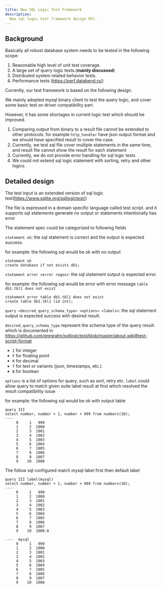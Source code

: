 ```yaml
---
title: New SQL Logic Test Framework
description:
  New sql logic test framework design RFC.
---
```



## Background

Basically all robust database system needs to be tested in the following scope.

1. Reasonable high level of unit test coverage.
2. A large set of query logic tests.(**mainly discussed**)
3. Distributed system related behavior tests.
4. Performance tests (https://perf.databend.rs/)

Currently, our test framework is based on the following design.

We mainly adopted mysql binary client to test the query logic, and cover some basic test on driver compatibility part.

However, it has some shortages in current logic test which should be improved.

1. Comparing output from binary to a result file cannot be extended to other protocols. for example `http_handler` have json output format and we should have specified result to cover the case.
2. Currently, we test sql file cover multiple statements in the same time, and result file cannot show the result for each statement
3. Currently, we do not provide error handling for sql logic tests
4. We could not extend sql logic statement with sorting, retry and other logics.

## Detailed design

The test input is an extended version of sql logic test(https://www.sqlite.org/sqllogictest/)

The file is expressed in a domain specific language called test script. and it supports sql statements generate no output or statements intentionally has error

The statement spec could be categorized to following fields

`statement ok`: the sql statement is correct and the output is expected success.
  
for example: the following sql would be ok with no output
  
```text
statement ok
create database if not exists db1;
```

`statement error <error regex>`: the sql statement output is expected error.
  
for example: the following sql would be error with error message `table db1.tbl1 does not exist`
 
```text
statement error table db1.tbl1 does not exist
create table db1.tbl1 (id int);
```

`query <desired_query_schema_type> <options> <labels>`: the sql statement output is expected success with desired result.

`desired_query_schema_type` represent the schema type of the query result. which is documented in https://github.com/gregrahn/sqllogictest/blob/master/about.wiki#test-script-format

- `I` for integer
- `F` for floating point
- `R` for decimal
- `T` for text or variants (json, timestamps, etc.).
- `B` for boolean

`options` is a list of options for query, such as sort, retry etc.
`label` could allow query to match given suite label result at first which resolved the result compatibility issue

for example: the following sql would be ok with output table
  
```text
query III
select number, number + 1, number + 999 from numbers(10);
----
     0     1   999
     1     2  1000
     2     3  1001
     3     4  1002
     4     5  1003
     5     6  1004
     6     7  1005
     7     8  1006
     8     9  1007
     9    10  1008  
```

The follow sql configured match mysql label first then default label

```text
query III label(mysql)
select number, number + 1, number + 999 from numbers(10);
----
     0     1   999
     1     2  1000
     2     3  1001
     3     4  1002
     4     5  1003
     5     6  1004
     6     7  1005
     7     8  1006
     8     9  1007
     9    10  1008.0

----  mysql
     0     1   999
     1     2  1000
     2     3  1001
     3     4  1002
     4     5  1003
     5     6  1004
     6     7  1005
     7     8  1006
     8     9  1007
     9    10  1008
```